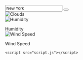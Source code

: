 <!DOCTYPE html>
<html lang="en">

<head>
    <meta charset="UTF-8">
    <meta http-equiv="X-UA-Compatible" content="IE=edge">
    <meta name="viewport" content="width=device-width, initial-scale=1.0">
    <title>Weather App - InCoder</title>
    <link rel="stylesheet" href="main.css">
    <link rel="stylesheet" href="https://cdnjs.cloudflare.com/ajax/libs/font-awesome/6.4.0/css/all.min.css" />
</head>

<body>
    <div class="mainContainer">
        <div class="searchInput">
            <input type="text" placeholder="Enter City Name" id="searchInput" value="New York"/>
            <button id="searchButton"><i class="fa-solid fa-magnifying-glass"></i></button>
        </div>
        <div class="weatherDetails">
            <div class="weatherIcon">
                <img src="Images/sun.png" alt="Clouds" id="weatherIcon">
            </div>
            <div class="cityDetails">
                <div class="weather" id="weather"></div>
                <div class="desc"></div>
            </div>
            <div class="windDetails">
                <div class="humidityBox">
                    <img src="Images/thermometer.png" alt="Humidity">
                    <div><p class="humidity"></p><span>Humidity</span></div>
                </div>
                <div class="windSpeed">
                    <img src="Images/wind.png" alt="Wind Speed">
                    <div><p id="windSpeed"></p><span>Wind Speed</span></div>
                </div>
            </div>
        </div>
    </div>

    <script src="script.js"></script>
</body>

</html>
